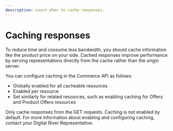 ```yaml
---
description: Learn when to cache responses.
---
```


# Caching responses

To reduce time and consume less bandwidth, you should cache information like the product price on your side. Cached responses improve performance by serving representations directly from the cache rather than the origin server.

You can configure caching in the Commerce API as follows:

* Globally enabled for all cacheable resources
* Enabled per resource
* Set similarly for related resources, such as enabling caching for Offers and Product Offers resources

Only cache responses from the GET requests. Caching is not enabled by default. For more information about enabling and configuring caching, contact your Digital River Representative.
